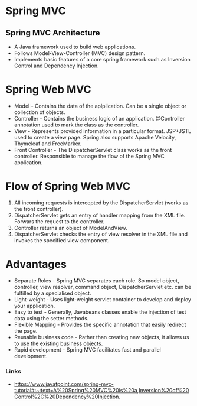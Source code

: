 # Spring MVC 

## Spring MVC Architecture 
- A Java framework used to build web applications. 
- Follows Model-View-Controller (MVC) design pattern. 
- Implements basic features of a core spring framework such as Inversion Control and Dependency Injection.

# Spring Web MVC 
- Model - Contains the data of the aplplication. Can be a single object or collection of objects. 
- Controller - Contains the business logic of an application. @Controller annotation used to mark the class as the controller.
- View - Represents provided information in a particular format. JSP+JSTL used to create a view page. Spring also supports Apache Velocity, Thymeleaf and FreeMarker. 
- Front Controller - The DispatcherServlet class works as the front controller. Responsible to manage the flow of the Spring MVC application.

# Flow of Spring Web MVC
1. All incoming requests is intercepted by the DispatcherServlet (works as the front controller).
2. DispatcherServlet gets an entry of handler mapping from the XML file. Forwars the request to the controller.
3. Controller returns an object of ModelAndView.
4. DispatcherServlet checks the entry of view resolver in the XML file and invokes the specified view component.

# Advantages 
- Separate Roles - Spring MVC separates each role. So model object, controller, view resolver, command object, DispatcherServlet etc. can be fulfilled by a specialised object.
- Light-weight - Uses light-weight servlet container to develop and deploy your application. 
- Easy to test - Generally, Javabeans classes enable the injection of test data using the setter methods. 
- Flexible Mapping - Provides the specific annotation that easily redirect the page. 
- Reusable business code - Rather than creating new objects, it allows us to use the existing business objects.
- Rapid development - Spring MVC facilitates fast and parallel development.

### Links 
- https://www.javatpoint.com/spring-mvc-tutorial#:~:text=A%20Spring%20MVC%20is%20a,Inversion%20of%20Control%2C%20Dependency%20Injection.
